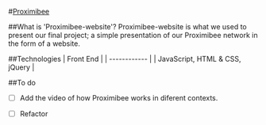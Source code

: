 #[Proximibee](http://proximibee.herokuapp.com)

##What is 'Proximibee-website'?
Proximibee-website is what we used to present our final project; a simple presentation of our Proximibee network in the form of a website.

##Technologies
| Front End                       |
| ------------                    |
| JavaScript, HTML & CSS, jQuery  |

##To do 
- [ ] Add the video of how Proximibee works in diferent contexts.
- [ ] Refactor

